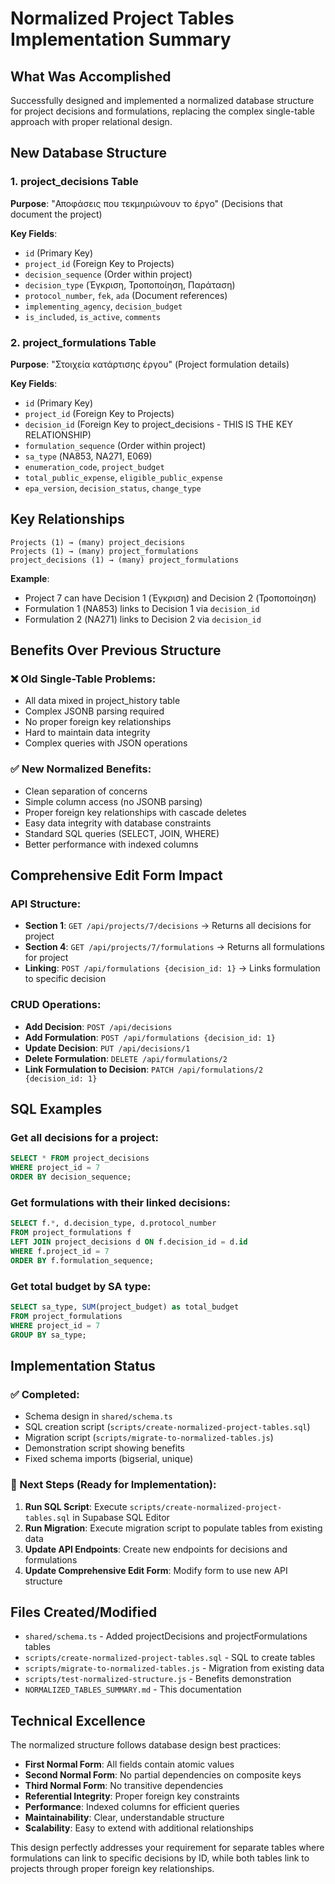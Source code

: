 # Normalized Project Tables Implementation Summary

## What Was Accomplished

Successfully designed and implemented a normalized database structure for project decisions and formulations, replacing the complex single-table approach with proper relational design.

## New Database Structure

### 1. project_decisions Table
**Purpose**: "Αποφάσεις που τεκμηριώνουν το έργο" (Decisions that document the project)

**Key Fields**:
- `id` (Primary Key)
- `project_id` (Foreign Key to Projects)
- `decision_sequence` (Order within project)
- `decision_type` (Έγκριση, Τροποποίηση, Παράταση)
- `protocol_number`, `fek`, `ada` (Document references)
- `implementing_agency`, `decision_budget`
- `is_included`, `is_active`, `comments`

### 2. project_formulations Table  
**Purpose**: "Στοιχεία κατάρτισης έργου" (Project formulation details)

**Key Fields**:
- `id` (Primary Key)
- `project_id` (Foreign Key to Projects)
- `decision_id` (Foreign Key to project_decisions - THIS IS THE KEY RELATIONSHIP)
- `formulation_sequence` (Order within project)
- `sa_type` (ΝΑ853, ΝΑ271, E069)
- `enumeration_code`, `project_budget`
- `total_public_expense`, `eligible_public_expense`
- `epa_version`, `decision_status`, `change_type`

## Key Relationships

```
Projects (1) → (many) project_decisions
Projects (1) → (many) project_formulations  
project_decisions (1) → (many) project_formulations
```

**Example**: 
- Project 7 can have Decision 1 (Έγκριση) and Decision 2 (Τροποποίηση)
- Formulation 1 (ΝΑ853) links to Decision 1 via `decision_id`
- Formulation 2 (ΝΑ271) links to Decision 2 via `decision_id`

## Benefits Over Previous Structure

### ❌ Old Single-Table Problems:
- All data mixed in project_history table
- Complex JSONB parsing required
- No proper foreign key relationships
- Hard to maintain data integrity
- Complex queries with JSON operations

### ✅ New Normalized Benefits:
- Clean separation of concerns
- Simple column access (no JSONB parsing)
- Proper foreign key relationships with cascade deletes
- Easy data integrity with database constraints
- Standard SQL queries (SELECT, JOIN, WHERE)
- Better performance with indexed columns

## Comprehensive Edit Form Impact

### API Structure:
- **Section 1**: `GET /api/projects/7/decisions` → Returns all decisions for project
- **Section 4**: `GET /api/projects/7/formulations` → Returns all formulations for project
- **Linking**: `POST /api/formulations {decision_id: 1}` → Links formulation to specific decision

### CRUD Operations:
- **Add Decision**: `POST /api/decisions`
- **Add Formulation**: `POST /api/formulations {decision_id: 1}`
- **Update Decision**: `PUT /api/decisions/1`
- **Delete Formulation**: `DELETE /api/formulations/2`
- **Link Formulation to Decision**: `PATCH /api/formulations/2 {decision_id: 1}`

## SQL Examples

### Get all decisions for a project:
```sql
SELECT * FROM project_decisions 
WHERE project_id = 7 
ORDER BY decision_sequence;
```

### Get formulations with their linked decisions:
```sql
SELECT f.*, d.decision_type, d.protocol_number
FROM project_formulations f
LEFT JOIN project_decisions d ON f.decision_id = d.id
WHERE f.project_id = 7
ORDER BY f.formulation_sequence;
```

### Get total budget by SA type:
```sql
SELECT sa_type, SUM(project_budget) as total_budget
FROM project_formulations
WHERE project_id = 7
GROUP BY sa_type;
```

## Implementation Status

### ✅ Completed:
- Schema design in `shared/schema.ts`
- SQL creation script (`scripts/create-normalized-project-tables.sql`)
- Migration script (`scripts/migrate-to-normalized-tables.js`)
- Demonstration script showing benefits
- Fixed schema imports (bigserial, unique)

### 🔄 Next Steps (Ready for Implementation):
1. **Run SQL Script**: Execute `scripts/create-normalized-project-tables.sql` in Supabase SQL Editor
2. **Run Migration**: Execute migration script to populate tables from existing data
3. **Update API Endpoints**: Create new endpoints for decisions and formulations
4. **Update Comprehensive Edit Form**: Modify form to use new API structure

## Files Created/Modified

- `shared/schema.ts` - Added projectDecisions and projectFormulations tables
- `scripts/create-normalized-project-tables.sql` - SQL to create tables
- `scripts/migrate-to-normalized-tables.js` - Migration from existing data
- `scripts/test-normalized-structure.js` - Benefits demonstration
- `NORMALIZED_TABLES_SUMMARY.md` - This documentation

## Technical Excellence

The normalized structure follows database design best practices:
- **First Normal Form**: All fields contain atomic values
- **Second Normal Form**: No partial dependencies on composite keys
- **Third Normal Form**: No transitive dependencies
- **Referential Integrity**: Proper foreign key constraints
- **Performance**: Indexed columns for efficient queries
- **Maintainability**: Clear, understandable structure
- **Scalability**: Easy to extend with additional relationships

This design perfectly addresses your requirement for separate tables where formulations can link to specific decisions by ID, while both tables link to projects through proper foreign key relationships.